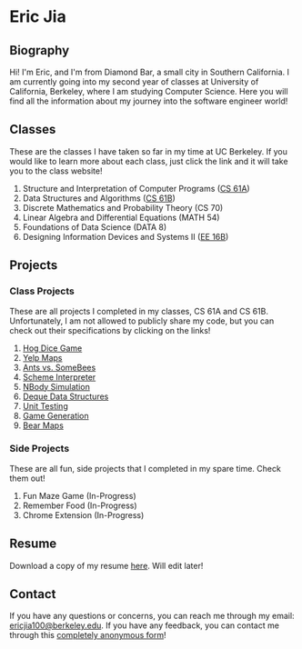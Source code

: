# Eric Jia

## Biography

Hi! I'm Eric, and I'm from Diamond Bar, a small city in Southern California. I am currently going into my second year of classes at University of California, Berkeley, where I am studying Computer Science. Here you will find all the information about my journey into the software engineer world!

## Classes 

These are the classes I have taken so far in my time at UC Berkeley. If you would like to learn more about each class, just click the link and it will take you to the class website!

1. Structure and Interpretation of Computer Programs ([CS 61A](http://inst.eecs.berkeley.edu/~cs61a/fa17/)) 
2. Data Structures and Algorithms ([CS 61B](https://sp18.datastructur.es/))
3. Discrete Mathematics and Probability Theory (CS 70)
4. Linear Algebra and Differential Equations (MATH 54) 
5. Foundations of Data Science (DATA 8)
6. Designing Information Devices and Systems II ([EE 16B](https://inst.eecs.berkeley.edu/~ee16b/sp18/))

## Projects

### Class Projects

These are all projects I completed in my classes, CS 61A and CS 61B. Unfortunately, I am not allowed to publicly share my code, but you can check out their specifications by clicking on the links!

1. [Hog Dice Game](http://inst.eecs.berkeley.edu/~cs61a/fa17/proj/hog/)
2. [Yelp Maps](http://inst.eecs.berkeley.edu/~cs61a/fa17/proj/maps/) 
3. [Ants vs. SomeBees](http://inst.eecs.berkeley.edu/~cs61a/fa17/proj/ants/)
4. [Scheme Interpreter](http://inst.eecs.berkeley.edu/~cs61a/fa17/proj/scheme/)
5. [NBody Simulation](https://sp18.datastructur.es/materials/proj/proj0/proj0)
6. [Deque Data Structures](https://sp18.datastructur.es/materials/proj/proj1a/proj1a)
7. [Unit Testing](https://sp18.datastructur.es/materials/proj/proj1b/proj1b)
8. [Game Generation](https://sp18.datastructur.es/materials/proj/proj2/proj2)
9. [Bear Maps](https://sp18.datastructur.es/materials/proj/proj3/proj3)

### Side Projects

These are all fun, side projects that I completed in my spare time. Check them out!

1. Fun Maze Game (In-Progress)
2. Remember Food (In-Progress)
3. Chrome Extension (In-Progress)

## Resume

Download a copy of my resume [here](https://google.com). Will edit later!

## Contact

If you have any questions or concerns, you can reach me through my email: ericjia100@berkeley.edu.
If you have any feedback, you can contact me through this [completely anonymous form](https://docs.google.com/forms/d/e/1FAIpQLSepvIMdvuwMXqr6XmOlG0QqPh0x7R6JLb8F1I3xSeI7AmyRLA/viewform?usp=sf_link)!


